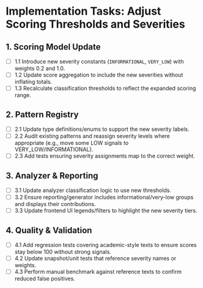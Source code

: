 # Implementation Tasks: Adjust Scoring Thresholds and Severities

## 1. Scoring Model Update
- [ ] 1.1 Introduce new severity constants (`INFORMATIONAL`, `VERY_LOW`) with weights 0.2 and 1.0.
- [ ] 1.2 Update score aggregation to include the new severities without inflating totals.
- [ ] 1.3 Recalculate classification thresholds to reflect the expanded scoring range.

## 2. Pattern Registry
- [ ] 2.1 Update type definitions/enums to support the new severity labels.
- [ ] 2.2 Audit existing patterns and reassign severity levels where appropriate (e.g., move some LOW signals to VERY_LOW/INFORMATIONAL).
- [ ] 2.3 Add tests ensuring severity assignments map to the correct weight.

## 3. Analyzer & Reporting
- [ ] 3.1 Update analyzer classification logic to use new thresholds.
- [ ] 3.2 Ensure reporting/generator includes informational/very-low groups and displays their contributions.
- [ ] 3.3 Update frontend UI legends/filters to highlight the new severity tiers.

## 4. Quality & Validation
- [ ] 4.1 Add regression tests covering academic-style texts to ensure scores stay below 100 without strong signals.
- [ ] 4.2 Update snapshot/unit tests that reference severity names or weights.
- [ ] 4.3 Perform manual benchmark against reference texts to confirm reduced false positives.
